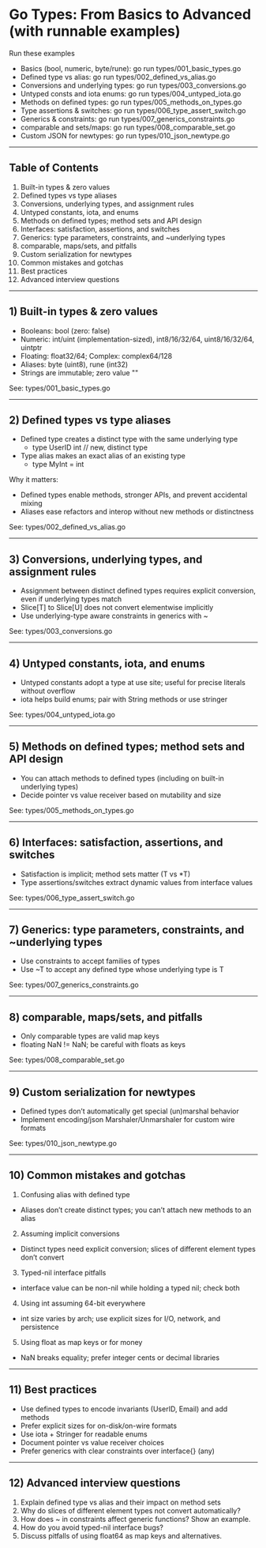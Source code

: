 # Go Types: From Basics to Advanced (with runnable examples)

Run these examples
- Basics (bool, numeric, byte/rune): go run types/001_basic_types.go
- Defined type vs alias: go run types/002_defined_vs_alias.go
- Conversions and underlying types: go run types/003_conversions.go
- Untyped consts and iota enums: go run types/004_untyped_iota.go
- Methods on defined types: go run types/005_methods_on_types.go
- Type assertions & switches: go run types/006_type_assert_switch.go
- Generics & constraints: go run types/007_generics_constraints.go
- comparable and sets/maps: go run types/008_comparable_set.go
- Custom JSON for newtypes: go run types/010_json_newtype.go

---

## Table of Contents
1. Built-in types & zero values
2. Defined types vs type aliases
3. Conversions, underlying types, and assignment rules
4. Untyped constants, iota, and enums
5. Methods on defined types; method sets and API design
6. Interfaces: satisfaction, assertions, and switches
7. Generics: type parameters, constraints, and ~underlying types
8. comparable, maps/sets, and pitfalls
9. Custom serialization for newtypes
10. Common mistakes and gotchas
11. Best practices
12. Advanced interview questions

---

## 1) Built-in types & zero values

- Booleans: bool (zero: false)
- Numeric: int/uint (implementation-sized), int8/16/32/64, uint8/16/32/64, uintptr
- Floating: float32/64; Complex: complex64/128
- Aliases: byte (uint8), rune (int32)
- Strings are immutable; zero value ""

See: types/001_basic_types.go

---

## 2) Defined types vs type aliases

- Defined type creates a distinct type with the same underlying type
  - type UserID int // new, distinct type
- Type alias makes an exact alias of an existing type
  - type MyInt = int

Why it matters:
- Defined types enable methods, stronger APIs, and prevent accidental mixing
- Aliases ease refactors and interop without new methods or distinctness

See: types/002_defined_vs_alias.go

---

## 3) Conversions, underlying types, and assignment rules

- Assignment between distinct defined types requires explicit conversion, even if underlying types match
- Slice[T] to Slice[U] does not convert elementwise implicitly
- Use underlying-type aware constraints in generics with ~

See: types/003_conversions.go

---

## 4) Untyped constants, iota, and enums

- Untyped constants adopt a type at use site; useful for precise literals without overflow
- iota helps build enums; pair with String methods or use stringer

See: types/004_untyped_iota.go

---

## 5) Methods on defined types; method sets and API design

- You can attach methods to defined types (including on built-in underlying types)
- Decide pointer vs value receiver based on mutability and size

See: types/005_methods_on_types.go

---

## 6) Interfaces: satisfaction, assertions, and switches

- Satisfaction is implicit; method sets matter (T vs *T)
- Type assertions/switches extract dynamic values from interface values

See: types/006_type_assert_switch.go

---

## 7) Generics: type parameters, constraints, and ~underlying types

- Use constraints to accept families of types
- Use ~T to accept any defined type whose underlying type is T

See: types/007_generics_constraints.go

---

## 8) comparable, maps/sets, and pitfalls

- Only comparable types are valid map keys
- floating NaN != NaN; be careful with floats as keys

See: types/008_comparable_set.go

---

## 9) Custom serialization for newtypes

- Defined types don’t automatically get special (un)marshal behavior
- Implement encoding/json Marshaler/Unmarshaler for custom wire formats

See: types/010_json_newtype.go

---

## 10) Common mistakes and gotchas

1) Confusing alias with defined type
- Aliases don’t create distinct types; you can’t attach new methods to an alias

2) Assuming implicit conversions
- Distinct types need explicit conversion; slices of different element types don’t convert

3) Typed-nil interface pitfalls
- interface value can be non-nil while holding a typed nil; check both

4) Using int assuming 64-bit everywhere
- int size varies by arch; use explicit sizes for I/O, network, and persistence

5) Using float as map keys or for money
- NaN breaks equality; prefer integer cents or decimal libraries

---

## 11) Best practices

- Use defined types to encode invariants (UserID, Email) and add methods
- Prefer explicit sizes for on-disk/on-wire formats
- Use iota + Stringer for readable enums
- Document pointer vs value receiver choices
- Prefer generics with clear constraints over interface{} (any)

---

## 12) Advanced interview questions

1) Explain defined type vs alias and their impact on method sets
2) Why do slices of different element types not convert automatically?
3) How does ~ in constraints affect generic functions? Show an example.
4) How do you avoid typed-nil interface bugs?
5) Discuss pitfalls of using float64 as map keys and alternatives.

